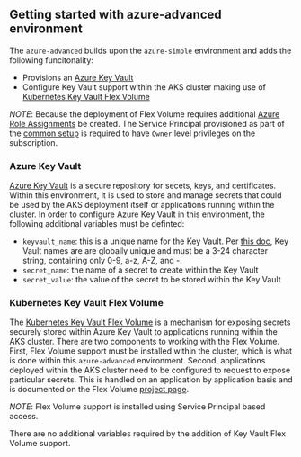## Getting started with azure-advanced environment

The `azure-advanced` builds upon the `azure-simple` environment and adds the following funcitonality:

- Provisions an [Azure Key Vault](https://azure.microsoft.com/en-us/services/key-vault/)
- Configure Key Vault support within the AKS cluster making use of [Kubernetes Key Vault Flex Volume](https://github.com/Azure/kubernetes-keyvault-flexvol)

*NOTE*: Because the deployment of Flex Volume requires additional [Azure Role Assignments](https://docs.microsoft.com/en-us/rest/api/authorization/roleassignments) be created.  The Service Principal provisioned as part of the [common setup](../../azure/README.md#create-an-azure-service-principal) is required to have `Owner` level privileges on the subscription.

### Azure Key Vault

[Azure Key Vault](https://azure.microsoft.com/en-us/services/key-vault/) is a secure repository for secets, keys, and certificates.  Within this environment, it is used to store and manage secrets that could be used by the AKS deployment itself or applications running within the cluster.  In order to configure Azure Key Vault in this environment, the following additional variables must be definted:

- `keyvault_name`: this is a unique name for the Key Vault.  Per [this doc](https://docs.microsoft.com/en-us/azure/key-vault/about-keys-secrets-and-certificates), Key Vault names are are globally unique and must be a 3-24 character string, containing only 0-9, a-z, A-Z, and -.
- `secret_name`: the name of a secret to create within the Key Vault
- `secret_value`: the value of the secret to be stored within the Key Vault

### Kubernetes Key Vault Flex Volume

The [Kubernetes Key Vault Flex Volume](https://github.com/Azure/kubernetes-keyvault-flexvol) is a mechanism for exposing secrets securely stored within Azure Key Vault to applications running within the AKS cluster.  There are two components to working with the Flex Volume.  First, Flex Volume support must be installed within the cluster, which is what is done within this `azure-advanced` environment.  Second, applications deployed within the AKS cluster need to be configured to request to expose particular secrets.  This is handled on an application by application basis and is documented on the Flex Volume [project page](https://github.com/Azure/kubernetes-keyvault-flexvol).

*NOTE*: Flex Volume support is installed using Service Principal based access.

There are no additional variables required by the addition of Key Vault Flex Volume support.

